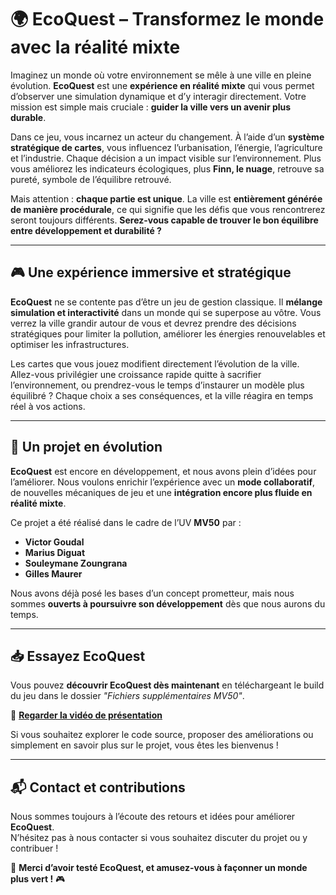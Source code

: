 
# 🌍 EcoQuest – Transformez le monde avec la réalité mixte  

Imaginez un monde où votre environnement se mêle à une ville en pleine évolution. **EcoQuest** est une **expérience en réalité mixte** qui vous permet d’observer une simulation dynamique et d’y interagir directement. Votre mission est simple mais cruciale : **guider la ville vers un avenir plus durable**.  

Dans ce jeu, vous incarnez un acteur du changement. À l’aide d’un **système stratégique de cartes**, vous influencez l’urbanisation, l’énergie, l’agriculture et l’industrie. Chaque décision a un impact visible sur l’environnement. Plus vous améliorez les indicateurs écologiques, plus **Finn, le nuage**, retrouve sa pureté, symbole de l’équilibre retrouvé.  

Mais attention : **chaque partie est unique**. La ville est **entièrement générée de manière procédurale**, ce qui signifie que les défis que vous rencontrerez seront toujours différents. **Serez-vous capable de trouver le bon équilibre entre développement et durabilité ?**  

---

## 🎮 Une expérience immersive et stratégique  

**EcoQuest** ne se contente pas d’être un jeu de gestion classique. Il **mélange simulation et interactivité** dans un monde qui se superpose au vôtre. Vous verrez la ville grandir autour de vous et devrez prendre des décisions stratégiques pour limiter la pollution, améliorer les énergies renouvelables et optimiser les infrastructures.  

Les cartes que vous jouez modifient directement l’évolution de la ville. Allez-vous privilégier une croissance rapide quitte à sacrifier l’environnement, ou prendrez-vous le temps d’instaurer un modèle plus équilibré ? Chaque choix a ses conséquences, et la ville réagira en temps réel à vos actions.  

---

## 🚀 Un projet en évolution  

**EcoQuest** est encore en développement, et nous avons plein d’idées pour l’améliorer. Nous voulons enrichir l’expérience avec un **mode collaboratif**, de nouvelles mécaniques de jeu et une **intégration encore plus fluide en réalité mixte**.  

Ce projet a été réalisé dans le cadre de l’UV **MV50** par :  
- **Victor Goudal**  
- **Marius Diguat**  
- **Souleymane Zoungrana**  
- **Gilles Maurer**  

Nous avons déjà posé les bases d’un concept prometteur, mais nous sommes **ouverts à poursuivre son développement** dès que nous aurons du temps.  

---

## 📥 Essayez EcoQuest  

Vous pouvez **découvrir EcoQuest dès maintenant** en téléchargeant le build du jeu dans le dossier *"Fichiers supplémentaires MV50"*.  

🔗 **[Regarder la vidéo de présentation](https://youtu.be/2JAxSYWuL90)**  

Si vous souhaitez explorer le code source, proposer des améliorations ou simplement en savoir plus sur le projet, vous êtes les bienvenus !  

---

## 📬 Contact et contributions  

Nous sommes toujours à l’écoute des retours et idées pour améliorer **EcoQuest**.  
N’hésitez pas à nous contacter si vous souhaitez discuter du projet ou y contribuer !  

🌱 **Merci d’avoir testé EcoQuest, et amusez-vous à façonner un monde plus vert !** 🎮  
